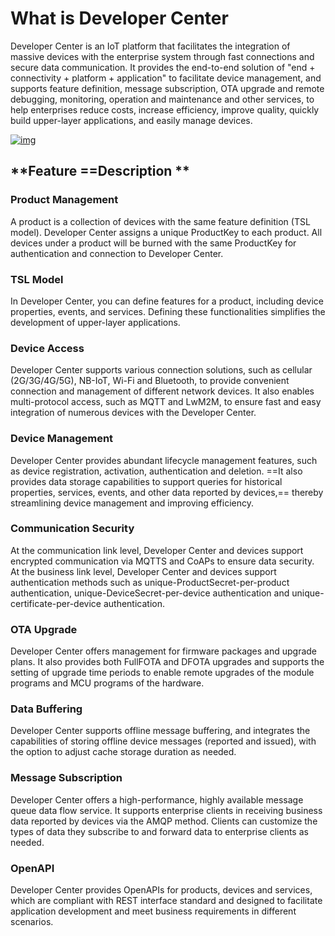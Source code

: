# What is Developer Center

Developer Center is an IoT platform that facilitates the integration of massive devices with the enterprise system through fast connections and secure data communication. It provides the end-to-end solution of "end + connectivity + platform + application" to facilitate device management, and supports feature definition, message subscription, OTA upgrade and remote debugging, monitoring, operation and maintenance and other services, to help enterprises reduce costs, increase efficiency, improve quality, quickly build upper-layer applications, and easily manage devices.

<a data-fancybox title="img" href="/en/productIntroduce/image10001.png">![img](/en/productIntroduce/image10001.png)</a>

## **Feature ==Description **

### Product Management

A product is a collection of devices with the same feature definition (TSL model). Developer Center assigns a unique ProductKey to each product. All devices under a product will be burned with the same ProductKey for authentication and connection to Developer Center.

### TSL Model

In Developer Center, you can define features for a product, including device properties, events, and services. Defining these functionalities simplifies the development of upper-layer applications.

### **Device Access**

Developer Center supports various connection solutions, such as cellular (2G/3G/4G/5G), NB-IoT, Wi-Fi and Bluetooth, to provide convenient connection and management of different network devices. It also enables multi-protocol access, such as MQTT and LwM2M, to ensure fast and easy integration of numerous devices with the Developer Center.

### **Device Management**

Developer Center provides abundant lifecycle management features, such as device registration, activation, authentication and deletion. ==It also provides data storage capabilities to support queries for historical properties, services, events, and other data reported by devices,== thereby streamlining device management and improving efficiency.

### Communication Security

At the communication link level, Developer Center and devices support encrypted communication via MQTTS and CoAPs to ensure data security. At the business link level, Developer Center and devices support authentication methods such as unique-ProductSecret-per-product authentication, unique-DeviceSecret-per-device authentication and unique-certificate-per-device authentication.

### **OTA Upgrade**

Developer Center offers management for firmware packages and upgrade plans. It also provides both FullFOTA and DFOTA upgrades and supports the setting of upgrade time periods to enable remote upgrades of the module programs and MCU programs of the hardware.

### **Data Buffering**

Developer Center supports offline message buffering, and integrates the capabilities of storing offline device messages (reported and issued), with the option to adjust cache storage duration as needed.

### **Message Subscription**

Developer Center offers a high-performance, highly available message queue data flow service. It supports enterprise clients in receiving business data reported by devices via the AMQP method. Clients can customize the types of data they subscribe to and forward data to enterprise clients as needed.

### **OpenAPI**

Developer Center provides OpenAPIs for products, devices and services, which are compliant with REST interface standard and designed to facilitate application development and meet business requirements in different scenarios.



